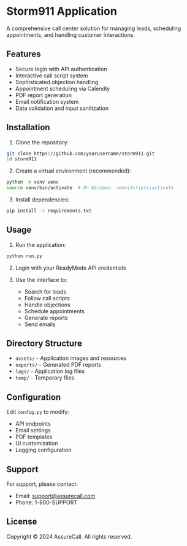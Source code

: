 # Storm911 Application

A comprehensive call center solution for managing leads, scheduling appointments, and handling customer interactions.

## Features

- Secure login with API authentication
- Interactive call script system
- Sophisticated objection handling
- Appointment scheduling via Calendly
- PDF report generation
- Email notification system
- Data validation and input sanitization

## Installation

1. Clone the repository:
```bash
git clone https://github.com/yourusername/storm911.git
cd storm911
```

2. Create a virtual environment (recommended):
```bash
python -m venv venv
source venv/bin/activate  # On Windows: venv\Scripts\activate
```

3. Install dependencies:
```bash
pip install -r requirements.txt
```

## Usage

1. Run the application:
```bash
python run.py
```

2. Login with your ReadyMode API credentials

3. Use the interface to:
   - Search for leads
   - Follow call scripts
   - Handle objections
   - Schedule appointments
   - Generate reports
   - Send emails

## Directory Structure

- `assets/` - Application images and resources
- `exports/` - Generated PDF reports
- `logs/` - Application log files
- `temp/` - Temporary files

## Configuration

Edit `config.py` to modify:
- API endpoints
- Email settings
- PDF templates
- UI customization
- Logging configuration

## Support

For support, please contact:
- Email: support@assurecall.com
- Phone: 1-800-SUPPORT

## License

Copyright © 2024 AssureCall. All rights reserved.
